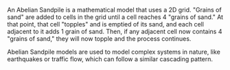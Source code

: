 An Abelian Sandpile is a mathematical model that uses a 2D grid. "Grains of sand" are added to cells in the grid until a cell reaches 4 "grains of sand." At that point, that cell "topples" and is emptied of its sand, and each cell adjacent to it adds 1 grain of sand. Then, if any adjacent cell now contains 4 "grains of sand," they will now topple and the process continues.

Abelian Sandpile models are used to model complex systems in nature, like earthquakes or traffic flow, which can follow a similar cascading pattern.
